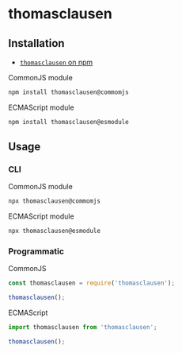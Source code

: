 # thomasclausen

## Installation

* [`thomasclausen` on npm](https://www.npmjs.com/package/thomasclausen)

CommonJS module
```sh
npm install thomasclausen@commomjs
```
ECMAScript module
```sh
npm install thomasclausen@esmodule
```

## Usage

### CLI

CommonJS module
```sh
npx thomasclausen@commomjs
```
ECMAScript module
```sh
npx thomasclausen@esmodule
```

### Programmatic

CommonJS
```js
const thomasclausen = require('thomasclausen');

thomasclausen();
```
ECMAScript
```js
import thomasclausen from 'thomasclausen';

thomasclausen();
```